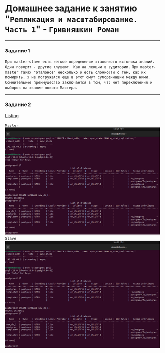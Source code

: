 # Домашнее задание к занятию "`Репликация и масштабирование. Часть 1`" - `Гривняшкин Роман`  

---

### Задание 1  

`При master-slave есть четкое определение эталонного истоника знаний. Один говорит - другие слушают. Как на лекции в аудитории.`
`При master-master таких "эталонов" несколько и есть сложности с тем, как их помирить. Я не погружался еще в этот омут субординации между ними. Сомнительное преимущество заключается в том, что нет переключения и выборов на звание нового Мастера.`

---

### Задание 2  
 
[Listing](replica.txt)

`Master`  
![Master](./img/task2_master1.png)  
`Slave`  
![Master](./img/task2_master1.png)  
